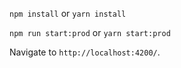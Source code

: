 `npm install` or `yarn install`<br>

`npm run start:prod`  or `yarn start:prod` <br>

Navigate to `http://localhost:4200/`.
